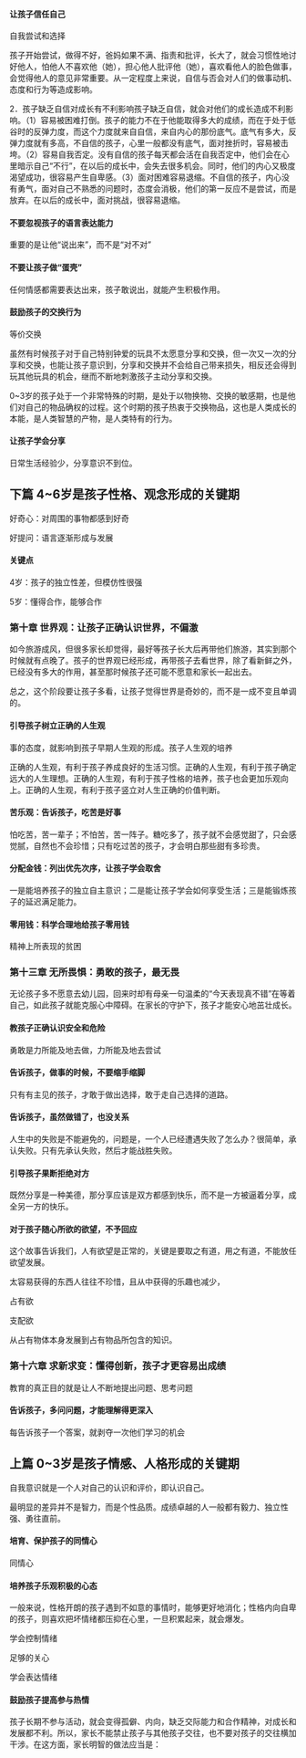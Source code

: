 #### 让孩子信任自己
自我尝试和选择

孩子开始尝试，做得不好，爸妈如果不满、指责和批评，长大了，就会习惯性地讨好他人，怕他人不喜欢他（她），担心他人批评他（她），喜欢看他人的脸色做事，会觉得他人的意见非常重要。从一定程度上来说，自信与否会对人们的做事动机、态度和行为等造成影响。

2．孩子缺乏自信对成长有不利影响孩子缺乏自信，就会对他们的成长造成不利影响。（1）容易被困难打倒。孩子的能力不在于他能取得多大的成绩，而在于处于低谷时的反弹力度，而这个力度就来自自信，来自内心的那份底气。底气有多大，反弹力度就有多高，不自信的孩子，心里一般都没有底气，面对挫折时，容易被击垮。（2）容易自我否定。没有自信的孩子每天都会活在自我否定中，他们会在心里暗示自己“不行”，在以后的成长中，会失去很多机会。同时，他们的内心又极度渴望成功，很容易产生自卑感。（3）面对困难容易退缩。不自信的孩子，内心没有勇气，面对自己不熟悉的问题时，态度会消极，他们的第一反应不是尝试，而是放弃。在以后的成长中，面对挑战，很容易退缩。

#### 不要忽视孩子的语言表达能力
重要的是让他“说出来”，而不是“对不对”

#### 不要让孩子做“蛋壳”
任何情感都需要表达出来，孩子敢说出，就能产生积极作用。

#### 鼓励孩子的交换行为
等价交换

虽然有时候孩子对于自己特别钟爱的玩具不太愿意分享和交换，但一次又一次的分享和交换，也能让孩子意识到，分享和交换并不会给自己带来损失，相反还会得到玩其他玩具的机会，继而不断地刺激孩子主动分享和交换。

0~3岁的孩子处于一个非常特殊的时期，是处于以物换物、交换的敏感期，也是他们对自己的物品确权的过程。这个时期的孩子热衷于交换物品，这也是人类成长的本能，是人类智慧的产物，是人类特有的行为。

#### 让孩子学会分享
日常生活经验少，分享意识不到位。

## 下篇 4~6岁是孩子性格、观念形成的关键期
好奇心：对周围的事物都感到好奇

好提问：语言逐渐形成与发展

#### 关键点
4岁：孩子的独立性差，但模仿性很强

5岁：懂得合作，能够合作

### 第十章 世界观：让孩子正确认识世界，不偏激
如今旅游成风，但很多家长却觉得，最好等孩子长大后再带他们旅游，其实到那个时候就有点晚了。孩子的世界观已经形成，再带孩子去看世界，除了看新鲜之外，已经没有多大的作用，甚至那时候孩子还可能不愿意和家长一起出去。

总之，这个阶段要让孩子多看，让孩子觉得世界是奇妙的，而不是一成不变且单调的。

#### 引导孩子树立正确的人生观
事的态度，就影响到孩子早期人生观的形成。孩子人生观的培养

正确的人生观，有利于孩子养成良好的生活习惯。正确的人生观，有利于孩子确定远大的人生理想。正确的人生观，有利于孩子性格的培养，孩子也会更加乐观向上。正确的人生观，有利于孩子竖立对人生正确的价值判断。

#### 苦乐观：告诉孩子，吃苦是好事
怕吃苦，苦一辈子；不怕苦，苦一阵子。糖吃多了，孩子就不会感觉甜了，只会感觉腻，自然也不会珍惜；只有吃过苦的孩子，才会明白那些甜有多珍贵。

#### 分配金钱：列出优先次序，让孩子学会取舍
一是能培养孩子的独立自主意识；二是能让孩子学会如何享受生活；三是能锻炼孩子的延迟满足能力。

#### 零用钱：科学合理地给孩子零用钱
精神上所表现的贫困

### 第十三章 无所畏惧：勇敢的孩子，最无畏
无论孩子多不愿意去幼儿园，回来时却有母亲一句温柔的“今天表现真不错”在等着自己，如此孩子就能克服心中障碍。在家长的守护下，孩子才能安心地茁壮成长。

#### 教孩子正确认识安全和危险
勇敢是力所能及地去做，力所能及地去尝试

#### 告诉孩子，做事的时候，不要缩手缩脚
只有有主见的孩子，才敢于做出选择，敢于走自己选择的道路。

#### 告诉孩子，虽然做错了，也没关系
人生中的失败是不能避免的，问题是，一个人已经遭遇失败了怎么办？很简单，承认失败。只有先承认失败，然后才能战胜失败。

#### 引导孩子果断拒绝对方
既然分享是一种美德，那分享应该是双方都感到快乐，而不是一方被逼着分享，成全另一方的快乐。

#### 对于孩子随心所欲的欲望，不予回应
这个故事告诉我们，人有欲望是正常的，关键是要取之有道，用之有道，不能放任欲望发展。

太容易获得的东西人往往不珍惜，且从中获得的乐趣也减少，

占有欲

支配欲

从占有物体本身发展到占有物品所包含的知识。

### 第十六章 求新求变：懂得创新，孩子才更容易出成绩
教育的真正目的就是让人不断地提出问题、思考问题

#### 告诉孩子，多问问题，才能理解得更深入
每告诉孩子一个答案，就剥夺一次他们学习的机会

## 上篇 0~3岁是孩子情感、人格形成的关键期
自我意识就是一个人对自己的认识和评价，即认识自己。

最明显的差异并不是智力，而是个性品质。成绩卓越的人一般都有毅力、独立性强、勇往直前。

#### 培育、保护孩子的同情心
同情心

#### 培养孩子乐观积极的心态
一般来说，性格开朗的孩子遇到不如意的事情时，能够更好地消化；性格内向自卑的孩子，则喜欢把坏情绪都压抑在心里，一旦积累起来，就会爆发。

学会控制情绪

足够的关心

学会表达情绪

#### 鼓励孩子提高参与热情
孩子长期不参与活动，就会变得孤僻、内向，缺乏交际能力和合作精神，对成长和发展都不利。所以，家长不能禁止孩子与其他孩子交往，也不要对孩子的交往横加干涉。在这方面，家长明智的做法应当是：

